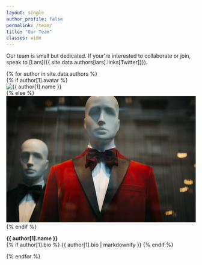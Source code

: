 ```yaml
---
layout: single
author_profile: false
permalink: /team/
title: "Our Team"
classes: wide
---
```


Our team is small but dedicated. If your're interested to collaborate or join, speak to [Lars]({{ site.data.authors[lars].links[Twitter]}}).

<div class="teamwrapper">
{% for author in site.data.authors %}
<div>
{% if author[1].avatar %}
<div class="author__avatar">
<img src="{{ author[1].avatar }}" alt="{{ author[1].name }}" itemprop="image">    
</div>
{% else %}
<div class="author__avatar">
<img src="/assets/images/adult-anonymous-art-business-375902.jpg" alt="{{ author[1].name }}" itemprop="image">
</div>
{% endif %}
<p><strong>{{ author[1].name }}</strong><br>
{% if author[1].bio %}
{{ author[1].bio | markdownify }}
{% endif %}    
</p>
</div>
{% endfor %}
</div>
